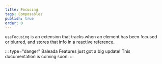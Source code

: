 ```yaml
---
title: Focusing
tags: Composables
publish: true
order: 0
---
```


`useFocusing` is an extension that tracks when an element has been focused or blurred, and stores that info in a reactive reference. 

::: type="danger"
Baleada Features just got a big update! This documentation is coming soon.
:::
